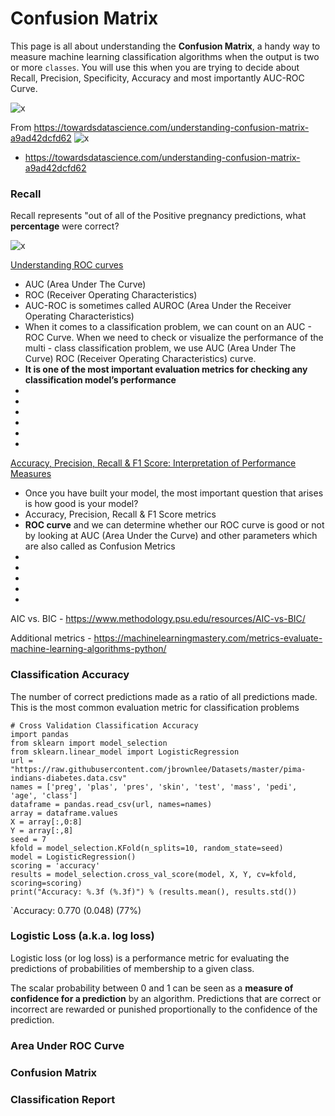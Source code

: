 # Confusion Matrix
This page is all about understanding the **Confusion Matrix**, a handy way to measure machine learning classification algorithms when the output is two or more `classes`. You will use this when you are trying to decide about Recall, Precision, Specificity, Accuracy and most importantly AUC-ROC Curve.

![x](https://i.imgur.com/XisI7v7.png)

From https://towardsdatascience.com/understanding-confusion-matrix-a9ad42dcfd62
![x](https://i.imgur.com/5K9y5Q3.png)

* https://towardsdatascience.com/understanding-confusion-matrix-a9ad42dcfd62

### Recall
Recall represents "out of all of the Positive pregnancy predictions, what **percentage** were correct? 

![x](https://i.imgur.com/qfOPpK4.gif)

[Understanding ROC curves](https://towardsdatascience.com/understanding-auc-roc-curve-68b2303cc9c5)
* AUC (Area Under The Curve) 
* ROC (Receiver Operating Characteristics)
* AUC-ROC is sometimes called AUROC (Area Under the Receiver Operating Characteristics)
* When it comes to a classification problem, we can count on an AUC - ROC Curve. When we need to check or visualize the performance of the multi - class classification problem, we use AUC (Area Under The Curve) ROC (Receiver Operating Characteristics) curve. 
* **It is one of the most important evaluation metrics for checking any classification model’s performance** 
* 
* 
* 
* 
* 
* 

[Accuracy, Precision, Recall & F1 Score: Interpretation of Performance Measures](https://blog.exsilio.com/all/accuracy-precision-recall-f1-score-interpretation-of-performance-measures/)
* Once you have built your model, the most important question that arises is how good is your model?
* Accuracy, Precision, Recall & F1 Score metrics 
* **ROC curve** and we can determine whether our ROC curve is good or not by looking at AUC (Area Under the Curve) and other parameters which are also called as Confusion Metrics
* 
* 
* 
* 
* 


AIC vs. BIC - https://www.methodology.psu.edu/resources/AIC-vs-BIC/

Additional metrics - https://machinelearningmastery.com/metrics-evaluate-machine-learning-algorithms-python/

### Classification Accuracy
The number of correct predictions made as a ratio of all predictions made. This is the most common evaluation metric for classification problems

~~~
# Cross Validation Classification Accuracy
import pandas
from sklearn import model_selection
from sklearn.linear_model import LogisticRegression
url = "https://raw.githubusercontent.com/jbrownlee/Datasets/master/pima-indians-diabetes.data.csv"
names = ['preg', 'plas', 'pres', 'skin', 'test', 'mass', 'pedi', 'age', 'class']
dataframe = pandas.read_csv(url, names=names)
array = dataframe.values
X = array[:,0:8]
Y = array[:,8]
seed = 7
kfold = model_selection.KFold(n_splits=10, random_state=seed)
model = LogisticRegression()
scoring = 'accuracy'
results = model_selection.cross_val_score(model, X, Y, cv=kfold, scoring=scoring)
print("Accuracy: %.3f (%.3f)") % (results.mean(), results.std())
~~~

`Accuracy: 0.770 (0.048)
(77%)

### Logistic Loss (a.k.a. log loss)
Logistic loss (or log loss) is a performance metric for evaluating the predictions of probabilities of membership to a given class.

The scalar probability between 0 and 1 can be seen as a **measure of confidence for a prediction** by an algorithm. 
Predictions that are correct or incorrect are rewarded or punished proportionally to the confidence of the 
prediction.

### Area Under ROC Curve

### Confusion Matrix

### Classification Report
